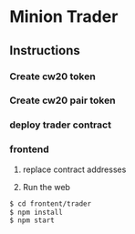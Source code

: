 # Minion Trader

## Instructions

### Create cw20 token

### Create cw20 pair token

### deploy trader contract

### frontend

1. replace contract addresses

2. Run the web

```bash
$ cd frontent/trader
$ npm install
$ npm start
```
